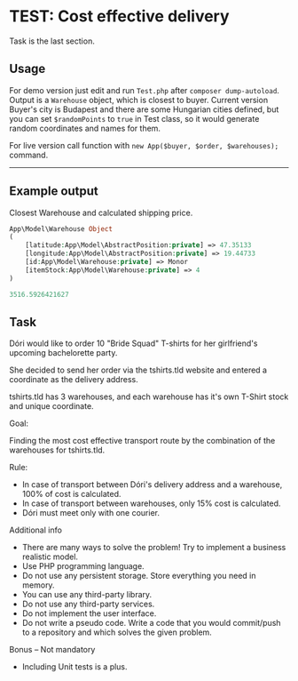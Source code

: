 # TEST: Cost effective delivery

Task is the last section.

## Usage

For demo version just edit and run `Test.php` after `composer dump-autoload`. Output is a `Warehouse` object, which is closest to buyer. Current version Buyer's city is Budapest and there are some Hungarian cities defined, but you can set `$randomPoints` to `true` in Test class, so it would generate random coordinates and names for them.

For live version call function with `new App($buyer, $order, $warehouses);` command.

---

## Example output

Closest Warehouse and calculated shipping price.

```php
App\Model\Warehouse Object
(
    [latitude:App\Model\AbstractPosition:private] => 47.35133
    [longitude:App\Model\AbstractPosition:private] => 19.44733
    [id:App\Model\Warehouse:private] => Monor
    [itemStock:App\Model\Warehouse:private] => 4
)

3516.5926421627
```

## Task

Dóri would like to order 10 "Bride Squad" T-shirts for her girlfriend's upcoming bachelorette party.

She decided to send her order via the tshirts.tld website and entered a coordinate as the delivery address. 

tshirts.tld has 3 warehouses, and each warehouse has it's own T-Shirt stock and unique coordinate.

Goal:

Finding the most cost effective transport route by the combination of the warehouses for tshirts.tld.

Rule:

* In case of transport between Dóri's delivery address and a warehouse, 100% of cost is calculated.
* In case of transport between warehouses, only 15% cost is calculated.
* Dóri must meet only with one courier.

Additional info

* There are many ways to solve the problem! Try to implement a business realistic model.
* Use PHP programming language.
* Do not use any persistent storage. Store everything you need in memory.
* You can use any third-party library.
* Do not use any third-party services.
* Do not implement the user interface.
* Do not write a pseudo code. Write a code that you would commit/push to a repository and which solves the given problem.

Bonus – Not mandatory

* Including Unit tests is a plus.

